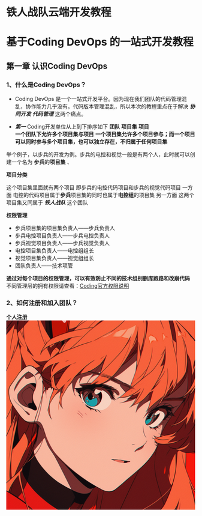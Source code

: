 #  铁人战队云端开发教程  

# 基于Coding DevOps 的一站式开发教程

## 第一章 认识Coding DevOps

### 1、什么是Coding DevOps？

* Coding DevOps 是一个一站式开发平台。因为现在我们团队的代码管理混乱，协作能力几乎没有。代码版本管理混乱，所以本次的教程重点在于解决 ***协同开发*** ***代码管理*** 这两个痛点。    


* ***第一*** Coding开发单位从上到下排序如下 **团队** **项目集** **项目**  
**一个团队下允许多个项目集与项目** 
**一个项目集允许多个项目参与；而一个项目可以同时参与多个项目集，也可以独立存在，不归属于任何项目集**

举个例子，以步兵的开发为例。步兵的电控和视觉一般是有两个人，此时就可以创建一个名为 **步兵**的**项目集** 、  


**项目分类** 

这个项目集里面就有两个项目 即步兵的电控代码项目和步兵的视觉代码项目
一方面 电控的代码项目属于**步兵**项目集的同时也属于**电控组**的项目集
另一方面 这两个项目集又同属于 ***铁人战队*** 这个团队


**权限管理**
* 步兵项目集的项目集负责人——步兵负责人
* 步兵电控项目负责人——步兵电控负责人
* 步兵视觉项目负责人——步兵视觉负责人
* 电控项目集负责人——电控组组长
* 视觉项目集负责人——视觉组组长
* 团队负责人——技术项管

**通过对每个项目的权限管理，可以有效防止不同的技术组别删库跑路和改崩代码**
不同管理层的拥有权限请查看：[Coding官方权限说明](https://coding.net/help/docs/start/permission.html "CONDING权限管理")

### 2、如何注册和加入团队？

**个人注册**
![Alt text](%E9%A6%99%E9%A6%99.png)